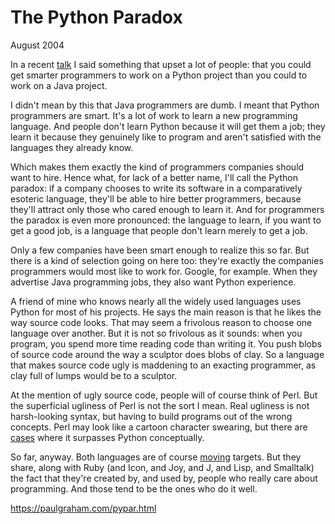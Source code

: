 # The Python Paradox

August 2004

In a recent [talk](https://paulgraham.com/gh.html) I said something that upset a lot of people: that you could get smarter programmers to work on a Python project than you could to work on a Java project.

I didn't mean by this that Java programmers are dumb. I meant that Python programmers are smart. It's a lot of work to learn a new programming language. And people don't learn Python because it will get them a job; they learn it because they genuinely like to program and aren't satisfied with the languages they already know.

Which makes them exactly the kind of programmers companies should want to hire. Hence what, for lack of a better name, I'll call the Python paradox: if a company chooses to write its software in a comparatively esoteric language, they'll be able to hire better programmers, because they'll attract only those who cared enough to learn it. And for programmers the paradox is even more pronounced: the language to learn, if you want to get a good job, is a language that people don't learn merely to get a job.

Only a few companies have been smart enough to realize this so far. But there is a kind of selection going on here too: they're exactly the companies programmers would most like to work for. Google, for example. When they advertise Java programming jobs, they also want Python experience.

A friend of mine who knows nearly all the widely used languages uses Python for most of his projects. He says the main reason is that he likes the way source code looks. That may seem a frivolous reason to choose one language over another. But it is not so frivolous as it sounds: when you program, you spend more time reading code than writing it. You push blobs of source code around the way a sculptor does blobs of clay. So a language that makes source code ugly is maddening to an exacting programmer, as clay full of lumps would be to a sculptor.

At the mention of ugly source code, people will of course think of Perl. But the superficial ugliness of Perl is not the sort I mean. Real ugliness is not harsh-looking syntax, but having to build programs out of the wrong concepts. Perl may look like a cartoon character swearing, but there are [cases](https://paulgraham.com/icad.html) where it surpasses Python conceptually.

So far, anyway. Both languages are of course [moving](https://paulgraham.com/hundred.html) targets. But they share, along with Ruby (and Icon, and Joy, and J, and Lisp, and Smalltalk) the fact that they're created by, and used by, people who really care about programming. And those tend to be the ones who do it well.

https://paulgraham.com/pypar.html
